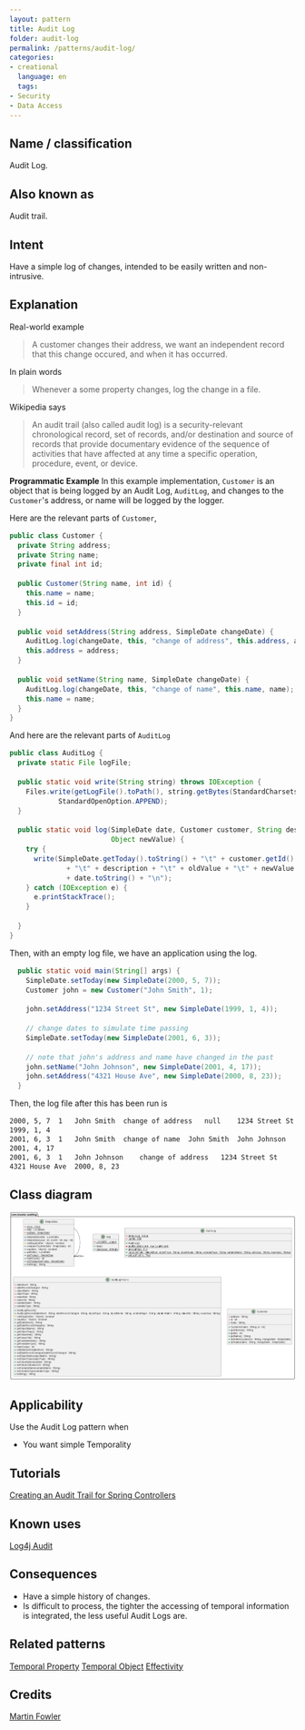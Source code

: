 ```yaml
--- 
layout: pattern
title: Audit Log
folder: audit-log
permalink: /patterns/audit-log/ 
categories:
- creational 
  language: en 
  tags:
- Security
- Data Access
---
```


## Name / classification

Audit Log.

## Also known as

Audit trail.

## Intent

Have a simple log of changes, intended to be easily written and non-intrusive.

## Explanation

Real-world example

> A customer changes their address, we want an independent record that this change occured, and 
> when it has occurred.

In plain words

> Whenever a some property changes, log the change in a file.

Wikipedia says

> An audit trail (also called audit log) is a security-relevant chronological record, set of 
> records, and/or destination and source of records that provide documentary evidence of the 
> sequence of activities that have affected at any time a specific operation, procedure, event, 
> or device.  

**Programmatic Example**
In this example implementation, `Customer` is an object that is being logged by an Audit Log, 
`AuditLog`, and changes to the `Customer`'s address, or name will be logged by the logger.

Here are the relevant parts of `Customer`,

```java
public class Customer {
  private String address;
  private String name;
  private final int id;

  public Customer(String name, int id) {
    this.name = name;
    this.id = id;
  }

  public void setAddress(String address, SimpleDate changeDate) {
    AuditLog.log(changeDate, this, "change of address", this.address, address);
    this.address = address;
  }

  public void setName(String name, SimpleDate changeDate) {
    AuditLog.log(changeDate, this, "change of name", this.name, name);
    this.name = name;
  }
}
```

And here are the relevant parts of `AuditLog`

```java
public class AuditLog {
  private static File logFile;

  public static void write(String string) throws IOException {
    Files.write(getLogFile().toPath(), string.getBytes(StandardCharsets.UTF_8),
            StandardOpenOption.APPEND);
  }

  public static void log(SimpleDate date, Customer customer, String description, Object oldValue,
                         Object newValue) {
    try {
      write(SimpleDate.getToday().toString() + "\t" + customer.getId() + "\t" + customer.getName()
              + "\t" + description + "\t" + oldValue + "\t" + newValue + "\t"
              + date.toString() + "\n");
    } catch (IOException e) {
      e.printStackTrace();
    }

  }
}
```

Then, with an empty log file, we have an application using the log.
```java
  public static void main(String[] args) {
    SimpleDate.setToday(new SimpleDate(2000, 5, 7));
    Customer john = new Customer("John Smith", 1);

    john.setAddress("1234 Street St", new SimpleDate(1999, 1, 4));

    // change dates to simulate time passing
    SimpleDate.setToday(new SimpleDate(2001, 6, 3));

    // note that john's address and name have changed in the past
    john.setName("John Johnson", new SimpleDate(2001, 4, 17));
    john.setAddress("4321 House Ave", new SimpleDate(2000, 8, 23));
  }
```

Then, the log file after this has been run is 
```
2000, 5, 7	1	John Smith	change of address	null	1234 Street St	1999, 1, 4
2001, 6, 3	1	John Smith	change of name	John Smith	John Johnson	2001, 4, 17
2001, 6, 3	1	John Johnson	change of address	1234 Street St	4321 House Ave	2000, 8, 23

```

## Class diagram

![alt text](./etc/audit-log.urm.png "Audit Log")

## Applicability

Use the Audit Log pattern when 
* You want simple Temporality

## Tutorials

[Creating an Audit Trail for Spring Controllers](https://www.stackhawk.com/blog/creating-an-audit-trail-for-spring-controllers/)

## Known uses

[Log4j Audit](https://logging.apache.org/log4j-audit/latest/index.html)

## Consequences
* Have a simple history of changes.
* Is difficult to process, the tighter the accessing of temporal information is integrated, the 
  less useful Audit Logs are.

## Related patterns
[Temporal Property](https://martinfowler.com/eaaDev/TemporalProperty.html)
[Temporal Object](https://martinfowler.com/eaaDev/TemporalObject.html)
[Effectivity](https://martinfowler.com/eaaDev/Effectivity.html)

## Credits
[Martin Fowler](https://martinfowler.com/eaaDev/AuditLog.html)